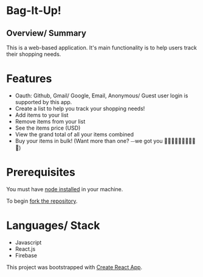 # Bag-It-Up!

## Overview/ Summary
This is a web-based application. It's main functionality is to help users track their shopping needs.

# Features
  * Oauth: Github, Gmail/ Google, Email, Anonymous/ Guest user login is supported by this app.
  * Create a list to help you track your shopping needs!
  * Add items to your list
  * Remove items from your list
  * See the items price (USD)
  * View the grand total of all your items combined
  * Buy your items in bulk! (Want more than one? ⏤we got you 🍫🍪🍰🍟🍦🍕🍮🎂🍭🌮)

# Prerequisites
You must have [node installed](https://nodejs.org/en/) in your machine.

To begin [fork the repository](https://help.github.com/articles/fork-a-repo/#platform-linux). 

# Languages/ Stack
  * Javascript
  * React.js
  * Firebase


This project was bootstrapped with [Create React App](https://github.com/facebookincubator/create-react-app).